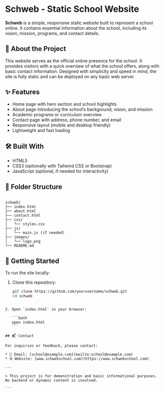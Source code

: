 # Schweb - Static School Website

**Schweb** is a simple, responsive static website built to represent a school online. It contains essential information about the school, including its vision, mission, programs, and contact details.

## 🏫 About the Project

This website serves as the official online presence for the school. It provides visitors with a quick overview of what the school offers, along with basic contact information. Designed with simplicity and speed in mind, the site is fully static and can be deployed on any basic web server.

## ✨ Features

- Home page with hero section and school highlights
- About page introducing the school’s background, vision, and mission
- Academic programs or curriculum overview
- Contact page with address, phone number, and email
- Responsive layout (mobile and desktop friendly)
- Lightweight and fast loading

## 🛠️ Built With

- HTML5
- CSS3 (optionally with Tailwind CSS or Bootstrap)
- JavaScript (optional, if needed for interactivity)

## 📁 Folder Structure

```

schweb/
├── index.html
├── about.html
├── contact.html
├── css/
│   └── styles.css
├── js/
│   └── main.js (if needed)
├── images/
│   └── logo.png
└── README.md

````

## 🚀 Getting Started

To run the site locally:

1. Clone this repository:
   ```bash
   git clone https://github.com/yourusername/schweb.git
   cd schweb
````

2. Open `index.html` in your browser:

   ```bash
   open index.html
   ```

## 📬 Contact

For inquiries or feedback, please contact:

* 📧 Email: [school@example.com](mailto:school@example.com)
* 🌐 Website: [www.schwebschool.com](https://www.schwebschool.com)

---

> This project is for demonstration and basic informational purposes. No backend or dynamic content is involved.

```
